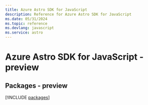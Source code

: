 ```yaml
---
title: Azure Astro SDK for JavaScript
description: Reference for Azure Astro SDK for JavaScript
ms.date: 05/31/2024
ms.topic: reference
ms.devlang: javascript
ms.service: astro
---
```

# Azure Astro SDK for JavaScript - preview
## Packages - preview
[!INCLUDE [packages](astro-index.md)]